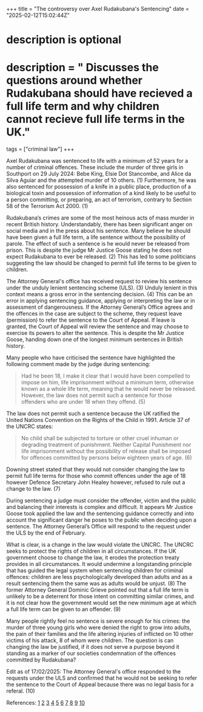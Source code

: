 +++
title = "The controversy over Axel Rudakubana's Sentencing"
date = "2025-02-12T15:02:44Z"


# description is optional
#
# description = " Discusses the questions around whether Rudakubana should have recieved a full life term and why children cannot recieve full life terms in the UK."

tags = ["criminal law"]
+++


Axel Rudakubana was sentenced to life with a minimum of 52 years for a number of criminal offences. These include the murder of three girls in Southport on 29 July 2024: Bebe King, Elsie Dot Stancombe, and Alice da Silva Aguiar and the attempted murder of 10 others. (1) Furthermore, he was also sentenced for possession of a knife in a public place, production of a biological toxin and possession of information of a kind likely to be useful to a person committing, or preparing, an act of terrorism, contrary to Section 58 of the Terrorism Act 2000. (1)  

Rudakubana’s crimes are some of the most heinous acts of mass murder in recent British history. Understandably, there has been significant anger on social media and in the press about his sentence. Many believe he should have been given a full life term, a life sentence without the possibility of parole. The effect of such a sentence is he would never be released from prison. This is despite the judge Mr Justice Goose stating he does not expect Rudakubana to ever be released. (2) This has led to some politicians suggesting the law should be changed to permit full life terms to be given to children.

The Attorney General's office has received request to review his sentence under the unduly lenient sentencing scheme (ULS). (3) Unduly lenient in this context means a gross error in the sentencing decision. (4) This can be an error in applying sentencing guidance, applying or interpreting the law or in assessment of dangerousness. If the Attorney General’s Office agrees and the offences in the case are subject to the scheme, they request leave (permission) to refer the sentence to the Court of Appeal.  If leave is granted, the Court of Appeal will review the sentence and may choose to exercise its powers to alter the sentence. This is despite the Mr Justice Goose, handing down one of the longest minimum sentences in British history. 

Many people who have criticised the sentence have highlighted the following comment made by the judge during sentencing:

> Had he been 18, I make it clear that I would have been compelled to impose on him, life imprisonment without a minimum term, otherwise known as a whole life term, meaning that he would never be released. However, the law does not permit such a sentence for those offenders who are under 18 when they offend. (5)

The law does not permit such a sentence because the UK ratified the United Nations Convention on the Rights of the Child in 1991. Article 37 of the UNCRC states:

> No child shall be subjected to torture or other cruel inhuman or degrading treatment of punishment. Neither Capital Punishment nor life imprisonment without the possibility of release shall be imposed for offences committed by persons below eighteen years of age. (6) 

Downing street stated that they would not consider changing the law to permit full life terms for those who commit offences under the age of 18 however Defence Secretary John Healey however, refused to rule out a change to the law. (7)  

During sentencing a judge must consider the offender, victim and the public and balancing their interests is complex and difficult. It appears Mr Justice Goose took applied the law and the sentencing guidance correctly and into account the significant danger he poses to the public when deciding upon a sentence. The Attorney General’s Office will respond to the request under the ULS by the end of February. 

What is clear, is a change in the law would violate the UNCRC. The UNCRC seeks to protect the rights of children in all circumstances. If the UK government choose to change the law, it erodes the protection treaty provides in all circumstances. It would undermine a longstanding principle that has guided the legal system when sentencing children for criminal offences: children are less psychologically developed than adults and as a result sentencing them the same was as adults would be unjust. (8) The former Attorney General Dominic Grieve pointed out that a full life term is unlikely to be a deterrent for those intent on committing similar crimes, and it is not clear how the government would set the new minimum age at which a full life term can be given to an offender. (9) 

Many people rightly feel no sentence is severe enough for his crimes: the murder of three young girls who were denied the right to grow into adults, the pain of their families and the life altering injuries of inflicted on 10 other victims of his attack, 8 of whom were children. The question is can changing the law be justified, if it does not serve a purpose beyond it standing as a marker of our societies condemnation of the offences committed by Rudakubana? 

Edit as of 17/02/2025:
The Attorney General's office responded to the requests under the ULS and confirmed that he would not be seeking to refer the sentence to the Court of Appeal because there was no legal basis for a referal. (10) 

References:
[1](https://www.merseyside.police.uk/news/merseyside/news/2025/january-2025/axel-rudakubana-jailed-for-minimum-of-52-years/)
[2](https://www.judiciary.uk/wp-content/uploads/2025/01/R-v-Axel-Rudakubana.pdf)
[3](https://www.gov.uk/government/news/unduly-lenient-sentence-scheme-request-received-for-axel-rudakubana)
[4](https://www.cps.gov.uk/legal-guidance/unduly-lenient-sentences)
[5](https://www.judiciary.uk/wp-content/uploads/2025/01/R-v-Axel-Rudakubana.pdf)
[6](https://www.unicef.org.uk/wp-content/uploads/2016/08/unicef-convention-rights-child-uncrc.pdf)
[7](https://www.theguardian.com/uk-news/2025/jan/24/southport-law-reform-whole-life-term-axel-rudakubana)
[8](https://www.sentencingcouncil.org.uk/overarching-guides/magistrates-court/item/sentencing-children-and-young-people/)
[9](https://www.itv.com/news/2025-01-24/calls-grow-for-whole-life-terms-to-be-extended-to-under-18s)
[10](https://www.gov.uk/government/news/statement-from-the-attorney-general-on-the-case-of-axel-rudakubana)
